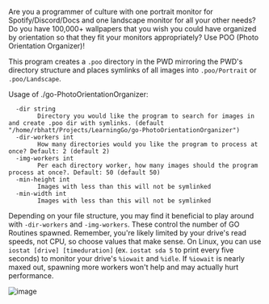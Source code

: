 Are you a programmer of culture with one portrait monitor for Spotify/Discord/Docs and one landscape monitor for all your other needs? Do you have 100,000+ wallpapers that you wish you could have organized by orientation so that they fit your monitors appropriately? Use POO (Photo Orientation Organizer)!

This program creates a `.poo` directory in the PWD mirroring the PWD's directory structure and places symlinks of all images into `.poo/Portrait` or `.poo/Landscape`.


Usage of ./go-PhotoOrientationOrganizer:
```
  -dir string
    	Directory you would like the program to search for images in and create .poo dir with symlinks. (default "/home/rbhatt/Projects/LearningGo/go-PhotoOrientationOrganizer")
  -dir-workers int
    	How many directories would you like the program to process at once? Default: 2 (default 2)
  -img-workers int
    	Per each directory worker, how many images should the program process at once?. Default: 50 (default 50)
  -min-height int
    	Images with less than this will not be symlinked
  -min-width int
    	Images with less than this will not be symlinked
```

Depending on your file structure, you may find it beneficial to play around with `-dir-workers` and `-img-workers`. These control the number of GO Routines spawned. Remember, you're likely limited by your drive's read speeds, not CPU, so choose values that make sense. On Linux, you can use `iostat [drive] [timeduration]` (ex. `iostat sda 5` to print every five seconds) to monitor your drive's `%iowait` and `%idle`. If `%iowait` is nearly maxed out, spawning more workers won't help and may actually hurt performance. 

![image](https://github.com/God-Is-A-Bird/PhotoOrientationOrganizer/assets/27874321/8ea798a7-d1b1-4111-9fdc-0f99f2c1d77a)
